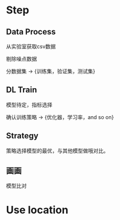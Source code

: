 # Step

## Data Process
从实验室获取csv数据

剔除噪点数据

分数据集 -> {训练集，验证集，测试集}

## DL Train
模型待定，指标选择

确认训练策略 -> {优化器，学习率，and so on}

## Strategy
策略选择模型的最优，与其他模型做哦对比。

## 画画
模型比对<br>

# Use location

